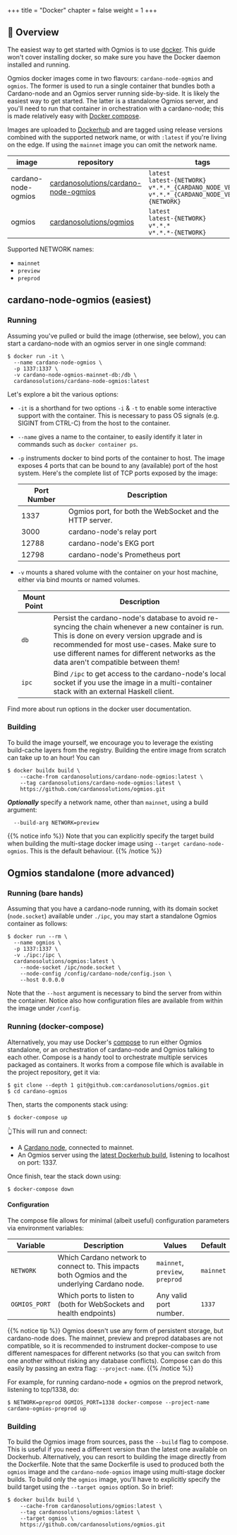 +++
title = "Docker"
chapter = false
weight = 1
+++

## 🐳 Overview

The easiest way to get started with Ogmios is to use [docker](https://www.docker.com/). This guide won't cover installing docker, so make sure you have the Docker daemon installed and running.

Ogmios docker images come in two flavours: `cardano-node-ogmios` and `ogmios`. The former is used to run a single container that bundles both a Cardano-node and an Ogmios server running side-by-side. It is likely the easiest way to get started. The latter is a standalone Ogmios server, and you'll need to run that container in orchestration with a cardano-node; this is made relatively easy with [Docker compose](https://docs.docker.com/compose/).

Images are uploaded to [Dockerhub](https://hub.docker.com/u/cardanosolutions)
and are tagged using release versions combined with the supported network name,
or with `:latest` if you're living on the edge. If using the `mainnet` image
you can omit the network name.

| image               | repository                                                                                      | tags               |
| ---                 | ---                                                                                             | ---                |
| cardano-node-ogmios | [cardanosolutions/cardano-node-ogmios](https://hub.docker.com/repository/docker/cardanosolutions/cardano-node-ogmios) | `latest`<br/>`latest-{NETWORK}`<br/>`v*.*.*_{CARDANO_NODE_VERSION}`<br/>`v*.*.*_{CARDANO_NODE_VERSION}-{NETWORK}` |
| ogmios              | [cardanosolutions/ogmios](https://hub.docker.com/repository/docker/cardanosolutions/ogmios)                           | `latest`<br/>`latest-{NETWORK}`<br/>`v*.*.*`<br/>`v*.*.*-{NETWORK}` |

Supported NETWORK names:

- `mainnet`
- `preview`
- `preprod`

## cardano-node-ogmios (easiest)

### Running

Assuming you've pulled or build the image (otherwise, see below), you can start a cardano-node with an ogmios server in one single command:

```console
$ docker run -it \
  --name cardano-node-ogmios \
  -p 1337:1337 \
  -v cardano-node-ogmios-mainnet-db:/db \
  cardanosolutions/cardano-node-ogmios:latest
```

Let's explore a bit the various options:

- `-it` is a shorthand for two options `-i` & `-t` to enable some interactive support with the container. This is necessary to pass OS signals (e.g. SIGINT from CTRL-C) from the host to the container.

- `--name` gives a name to the container, to easily identify it later in commands such as `docker container ps`.

- `-p` instruments docker to bind ports of the container to host. The image exposes 4 ports that can be bound to any (available) port of the host system. Here's the complete list of TCP ports exposed by the image:

  | Port Number | Description                                              |
  | ---         | ---                                                      |
  | 1337        | Ogmios port, for both the WebSocket and the HTTP server. |
  | 3000        | cardano-node's relay port                                |
  | 12788       | cardano-node's EKG port                                  |
  | 12798       | cardano-node's Prometheus port                           |

- `-v` mounts a shared volume with the container on your host machine, either via bind mounts or named volumes.

  | Mount Point | Description                                                                                                                                                                     |
  | ---         | ---                                                                                                                                                                             |
  | `db`        | Persist the cardano-node's database to avoid re-syncing the chain whenever a new container is run. This is done on every version upgrade and is recommended for most use-cases. Make sure to use different names for different networks as the data aren't compatible between them! |
  | `ipc`       | Bind `/ipc` to get access to the cardano-node's local socket if you use the image in a multi-container stack with an external Haskell client.                                   |

Find more about run options in the docker user documentation.

### Building

To build the image yourself, we encourage you to leverage the existing build-cache layers from the registry. Building the entire image from scratch can take up to an hour! You can

```console
$ docker buildx build \
    --cache-from cardanosolutions/cardano-node-ogmios:latest \
    --tag cardanosolutions/cardano-node-ogmios:latest \
    https://github.com/cardanosolutions/ogmios.git
```

**_Optionally_** specify a network name, other than `mainnet`, using a build argument:

```console
  --build-arg NETWORK=preview
```

{{% notice info %}}
Note that you can explicitly specify the target build when building the multi-stage docker image using `--target cardano-node-ogmios`. This is the default behaviour.
{{% /notice %}}

## Ogmios standalone (more advanced)

### Running (bare hands)

Assuming that you have a cardano-node running, with its domain socket (`node.socket`) available under `./ipc`, you may start a standalone Ogmios container as follows:

```console
$ docker run --rm \
  --name ogmios \
  -p 1337:1337 \
  -v ./ipc:/ipc \
  cardanosolutions/ogmios:latest \
    --node-socket /ipc/node.socket \
    --node-config /config/cardano-node/config.json \
    --host 0.0.0.0
```

Note that the `--host` argument is necessary to bind the server from within the container. Notice also how configuration files are available from within the image under `/config`.

### Running (docker-compose)

Alternatively, you may use Docker's [compose](https://docs.docker.com/compose/) to run either Ogmios standalone, or an orchestration of cardano-node and Ogmios talking to each other. Compose is a handy tool to orchestrate multiple services packaged as containers. It works from a compose file which is available in the project repository, get it via:

```console
$ git clone --depth 1 git@github.com:cardanosolutions/ogmios.git
$ cd cardano-ogmios
```

Then, starts the components stack using:

```console
$ docker-compose up
```

👆This will run and connect:

- A [Cardano node](https://github.com/input-output-hk/cardano-node/), connected to mainnet.
- An Ogmios server using the [latest Dockerhub build](https://hub.docker.com/r/cardanosolutions/ogmios), listening to localhost on port: 1337.

Once finish, tear the stack down using:

```console
$ docker-compose down
```

#### Configuration

The compose file allows for minimal (albeit useful) configuration parameters via environment variables:

Variable      | Description                                                                                    | Values                          | Default
---           | ---                                                                                            | ---                             | ---
`NETWORK`     | Which Cardano network to connect to. This impacts both Ogmios and the underlying Cardano node. | `mainnet`, `preview`, `preprod` | `mainnet`
`OGMIOS_PORT` | Which ports to listen to (both for WebSockets and health endpoints)                            | Any valid port number.          | `1337`

{{% notice tip %}}
Ogmios doesn't use any form of persistent storage, but cardano-node does. The mainnet, preview and preprod databases are not compatible, so it is recommended to instrument docker-compose to use different namespaces for different networks (so that you can switch from one another without risking any database conflicts). Compose can do this easily by passing an extra flag: `--project-name`.
{{% /notice %}}

For example, for running cardano-node + ogmios on the preprod network, listening to tcp/1338, do:

```console
$ NETWORK=preprod OGMIOS_PORT=1338 docker-compose --project-name cardano-ogmios-preprod up
```


### Building

To build the Ogmios image from sources, pass the `--build` flag to compose. This is useful if you need a different version than the latest one available on Dockerhub. Alternatively, you can resort to building the image directly from the Dockerfile. Note that the same Dockerfile is used to produced both the `ogmios` image and the `cardano-node-ogmios` image using multi-stage docker builds. To build only the `ogmios` image, you'll have to explicitly specify the build target using the `--target ogmios` option. So in brief:

```console
$ docker buildx build \
    --cache-from cardanosolutions/ogmios:latest \
    --tag cardanosolutions/ogmios:latest \
    --target ogmios \
    https://github.com/cardanosolutions/ogmios.git
```
